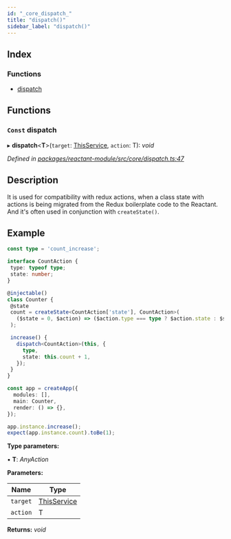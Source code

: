 ```yaml
---
id: "_core_dispatch_"
title: "dispatch()"
sidebar_label: "dispatch()"
---
```


## Index

### Functions

* [dispatch](_core_dispatch_.md#const-dispatch)

## Functions

### `Const` dispatch

▸ **dispatch**<**T**>(`target`: [ThisService](_interfaces_.md#thisservice), `action`: T): *void*

*Defined in [packages/reactant-module/src/core/dispatch.ts:47](https://github.com/unadlib/reactant/blob/a019d587/packages/reactant-module/src/core/dispatch.ts#L47)*

## Description

It is used for compatibility with redux actions,
when a class state with actions is being migrated from the Redux boilerplate code to the Reactant.
And it's often used in conjunction with `createState()`.

## Example

```ts
const type = 'count_increase';

interface CountAction {
 type: typeof type;
 state: number;
}

@injectable()
class Counter {
 @state
 count = createState<CountAction['state'], CountAction>(
   ($state = 0, $action) => ($action.type === type ? $action.state : $state)
 );

 increase() {
   dispatch<CountAction>(this, {
     type,
     state: this.count + 1,
   });
 }
}

const app = createApp({
  modules: [],
  main: Counter,
  render: () => {},
});

app.instance.increase();
expect(app.instance.count).toBe(1);
```

**Type parameters:**

▪ **T**: *AnyAction*

**Parameters:**

Name | Type |
------ | ------ |
`target` | [ThisService](_interfaces_.md#thisservice) |
`action` | T |

**Returns:** *void*
